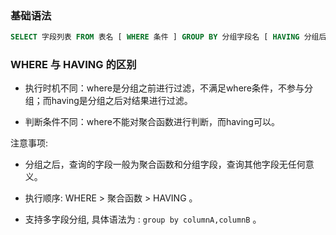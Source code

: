 ### 基础语法

```sql
SELECT 字段列表 FROM 表名 [ WHERE 条件 ] GROUP BY 分组字段名 [ HAVING 分组后过滤条件 ];
```

### WHERE 与 HAVING 的区别

- 执行时机不同：where是分组之前进行过滤，不满足where条件，不参与分组；而having是分组之后对结果进行过滤。

- 判断条件不同：where不能对聚合函数进行判断，而having可以。

注意事项:
- 分组之后，查询的字段一般为聚合函数和分组字段，查询其他字段无任何意义。

- 执行顺序: WHERE > 聚合函数 > HAVING 。

- 支持多字段分组, 具体语法为 : `group by columnA,columnB` 。
